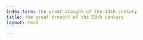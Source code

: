 ```yaml
---
index_term: the great drought of the 13th century
title: the great drought of the 13th century
layout: term

---
```

